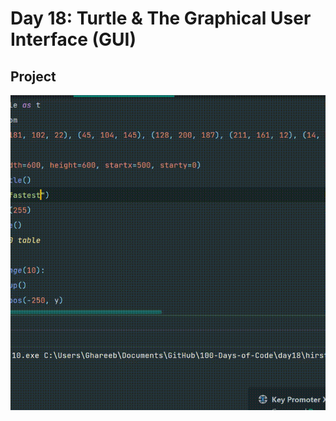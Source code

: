 # Day 18: Turtle & The Graphical User Interface (GUI)

## Project
![Hirst Painting](hirst-dot-painting.gif)